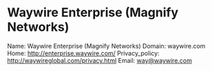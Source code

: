 
# Waywire Enterprise (Magnify Networks)

Name: Waywire Enterprise (Magnify Networks)
Domain: waywire.com
Home: http://enterprise.waywire.com/
Privacy_policy: http://waywireglobal.com/privacy.html
Email: way@waywire.com
